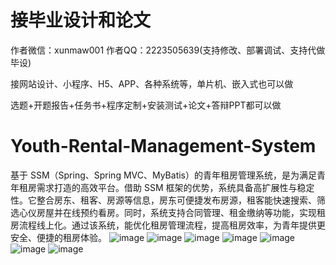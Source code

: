 # 接毕业设计和论文
作者微信：xunmaw001  作者QQ：2223505639(支持修改、部署调试、支持代做毕设)

接网站设计、小程序、H5、APP、各种系统等，单片机、嵌入式也可以做

选题+开题报告+任务书+程序定制+安装测试+论文+答辩PPT都可以做
# Youth-Rental-Management-System
基于 SSM（Spring、Spring MVC、MyBatis）的青年租房管理系统，是为满足青年租房需求打造的高效平台。借助 SSM 框架的优势，系统具备高扩展性与稳定性。它整合房东、租客、房源等信息，房东可便捷发布房源，租客能快速搜索、筛选心仪房屋并在线预约看房。同时，系统支持合同管理、租金缴纳等功能，实现租房流程线上化。通过该系统，能优化租房管理流程，提高租房效率，为青年提供更安全、便捷的租房体验。 
![image](https://github.com/user-attachments/assets/6509f066-e69f-4475-a77c-90c4dafbeb2d)
![image](https://github.com/user-attachments/assets/a1b1b35b-1af7-405e-aa13-bf89841d691f)
![image](https://github.com/user-attachments/assets/ef614335-f302-4b23-91dc-8343da8ef8ee)
![image](https://github.com/user-attachments/assets/0cadcc4a-87a7-4b1e-b8fc-20cd0c2dab90)
![image](https://github.com/user-attachments/assets/b94c8eac-051f-427a-a0a1-edc2a35bd073)
![image](https://github.com/user-attachments/assets/62cda873-ce81-48d5-961d-8f8663cac074)
![image](https://github.com/user-attachments/assets/bde41103-e7d4-47a3-b704-40cb2d712899)
